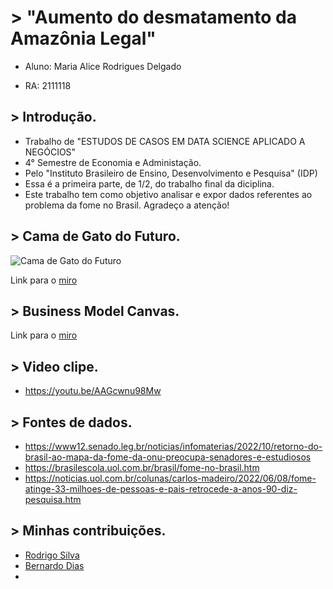# > "Aumento do desmatamento da Amazônia Legal"

- Aluno: Maria Alice Rodrigues Delgado

- RA: 2111118

## > Introdução.

- Trabalho de "ESTUDOS DE CASOS EM DATA SCIENCE APLICADO A NEGÓCIOS"
- 4° Semestre de Economia e Administação.
- Pelo "Instituto Brasileiro de Ensino, Desenvolvimento e Pesquisa" (IDP)
- Essa é a primeira parte, de 1/2, do trabalho final da diciplina.
- Este trabalho tem como objetivo analisar e expor dados referentes ao problema da fome no Brasil. Agradeço a atenção!

## > Cama de Gato do Futuro.

![Cama de Gato do Futuro](https://user-images.githubusercontent.com/116606413/197791539-5eb728e1-37ae-4671-bc27-f26aef562e02.jpg)


Link para o [miro](https://miro.com/welcomeonboard/eE1LMEo1SW92bU9xUWxZYTJFUlJ1WjRKaEJTT1dFOG03UWtsREdzZmViWXQ5VzhjTVlVMEhlTUJndW5LMU5QZnwzMDc0NDU3MzU1OTc1NTc4OTYzfDI=?share_link_id=552053073556)


## > Business Model Canvas.


Link para o [miro](https://miro.com/welcomeonboard/eW81eU9tU3RMZkVmOXZFdm9xcnBFQjAyTGFFZVhnZ2hnZGhJZ2lSMDFXaXVycnladWJENWRNZTJlTE1wRWJKY3wzMDc0NDU3MzU1OTc1NTc4OTYzfDI=?share_link_id=499725029384)

## > Video clipe.
- https://youtu.be/AAGcwnu98Mw

## > Fontes de dados.
- https://www12.senado.leg.br/noticias/infomaterias/2022/10/retorno-do-brasil-ao-mapa-da-fome-da-onu-preocupa-senadores-e-estudiosos
- https://brasilescola.uol.com.br/brasil/fome-no-brasil.htm
- https://noticias.uol.com.br/colunas/carlos-madeiro/2022/06/08/fome-atinge-33-milhoes-de-pessoas-e-pais-retrocede-a-anos-90-diz-pesquisa.htm

## > Minhas contribuições.
- [Rodrigo Silva](https://github.com/Rodrigosilva028/Trab_dados/blob/main/README.md)
- [Bernardo Dias](https://github.com/bernardodso/TrabDadosDesmatamento/blob/main/README.md)
- 
